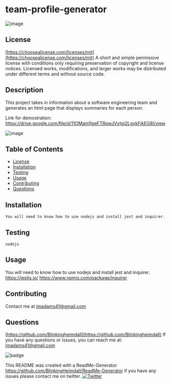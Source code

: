 
# team-profile-generator


![image](https://img.shields.io/badge/license-MIT-brightgreen)


## License
[https://choosealicense.com/licenses/mit](https://choosealicense.com/licenses/mit)
A short and simple permissive license with conditions only requiring preservation of copyright and license notices. Licensed works, modifications, and larger works may be distributed under different terms and without source code.


## Description
This project takes in information about a software engineering team and generates an html page that displays summaries for each person.

Link for demostration:
https://drive.google.com/file/d/11OMam1lgeFTRpwJVytgi2LgvkFjkEG8I/view

![image](https://user-images.githubusercontent.com/87791295/160523960-0fd703eb-effa-4e39-abd4-9570a438df8f.png)







## Table of Contents
- [License](#license)
- [Installation](#installation)
- [Testing](#testing)
- [Usage](#usage)
- [Contributing](#contributing)
- [Questions](#questions)

## Installation
~~~
You will need to know how to use nodejs and install jest and inquirer.
~~~

## Testing
~~~
nodejs
~~~

## Usage
You will need to know how to use nodejs and install jest and inquirer. https://jestjs.io/    https://www.npmjs.com/package/inquirer

## Contributing
Contact me at jmadams41@gmail.com

## Questions
[https://github.com/Blinkingheimdall](https://github.com/Blinkingheimdall)
If you have any questions or issues, you can reach me at: jmadams41@gmail.com

![badge](https://img.shields.io/github/contributors/Blinkingheimdall/team-profile-generator)



This README was created with a ReadMe-Generator https://github.com/BlinkingHeimdall/ReadMe-Generator if you have any issues please contact me on twitter.
[![Twitter](https://img.shields.io/twitter/url/https/twitter.com/cloudposse.svg?style=social&label=Follow%20%40northstarla41)](https://twitter.com/Northstarla41)
